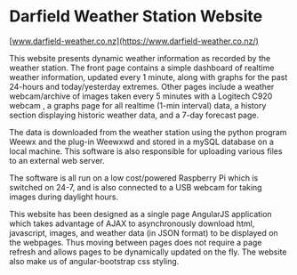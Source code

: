 # Darfield Weather Station Website #

[www.darfield-weather.co.nz](https://www.darfield-weather.co.nz/)

This website presents dynamic weather information as recorded by the weather station. The front page contains a simple dashboard of realtime weather information, updated every 1 minute, along with graphs for the past 24-hours and today/yesterday extremes. Other pages include a weather webcam/archive of images taken every 5 minutes with a Logitech C920 webcam , a graphs page for all realtime (1-min interval) data, a history section displaying historic weather data, and a 7-day forecast page.

The data is downloaded from the weather station using the python program Weewx and the plug-in Weewxwd and stored in a mySQL database on a local machine. This software is also responsible for uploading various files to an external web server.

The software is all run on a low cost/powered Raspberry Pi which is switched on 24-7, and is also connected to a USB webcam for taking images during daylight hours.

This website has been designed as a single page AngularJS application which takes advantage of AJAX to asynchronously download html, javascript, images, and weather data (in JSON format) to be displayed on the webpages. Thus moving between pages does not require a page refresh and allows pages to be dynamically updated on the fly. The website also make us of angular-bootstrap css styling.